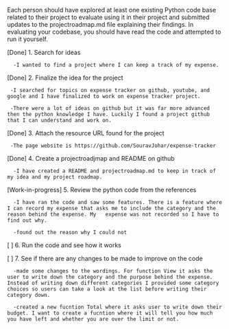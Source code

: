 Each person should have explored at least one existing Python code base related to
their project to evaluate using it in their project and submitted updates to the
projectroadmap.md file explaining their findings. In evaluating your codebase, you
should have read the code and attempted to run it yourself.

[Done] 1. Search for ideas

      -I wanted to find a project where I can keep a track of my expense. 
  
[Done] 2. Finalize the idea for the project

     -I searched for topics on expense tracker on github, youtube, and google and I have finalized to work on expense tracker project. 
  
     -There were a lot of ideas on github but it was far more advanced then the python knowledge I have. Luckily I found a project github that I can understand and work on. 

[Done] 3. Attach the resource URL found for the project

     -The page website is https://github.com/SouravJohar/expense-tracker
  
[Done] 4. Create a projectroadjmap and README on github

      -I have created a README and projectroadmap.md to keep in track of my idea and my project roadmap. 
  
[Work-in-progress] 5. Review the python code from the references

      -I have ran the code and saw some features. There is a feature where I can record my expense that asks me to include the category and the reason behind the expense. My   expense was not recorded so I have to find out why. 
  
      -found out the reason why I could not 
    
[ ] 6. Run the code and see how it works

[ ] 7. See if there are any changes to be made to improve on the code

      -made some changes to the wordings. For function View it asks the user to write down the category and the purpose behind the expense. Instead of writing down different categories I provided some category choices so users can take a look at the list before writing their category down. 
  
      -created a new fucntion Total where it asks user to write down their budget. I want to create a fucntion where it will tell you how much you have left and whether you are over the limit or not. 
